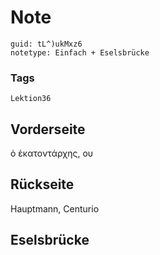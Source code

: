 # Note
```
guid: tL^)ukMxz6
notetype: Einfach + Eselsbrücke
```

### Tags
```
Lektion36
```

## Vorderseite
ὁ ἑκατοντάρχης, ου

## Rückseite
Hauptmann, Centurio

## Eselsbrücke

